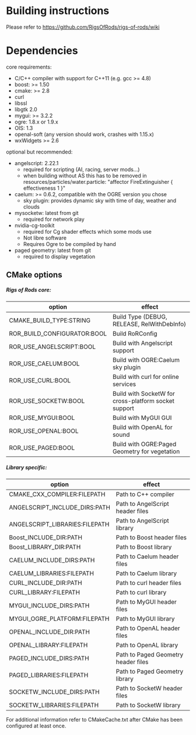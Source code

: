 # Building instructions
Please refer to https://github.com/RigsOfRods/rigs-of-rods/wiki

# Dependencies
core requirements:
* C/C++ compiler with support for C++11 (e.g. gcc >= 4.8)
* boost: >= 1.50
* cmake: >= 2.8
* curl
* libssl
* libgtk 2.0
* mygui: >= 3.2.2
* ogre: 1.8.x or 1.9.x
* OIS: 1.3
* openal-soft (any version should work, crashes with 1.15.x)
* wxWidgets >= 2.6

optional but recommended:
* angelscript: 2.22.1
  * required for scripting (AI, racing, server mods...)
  * when building without AS this has to be removed in resources/particles/water.particle: "affector FireExtinguisher {	effectiveness 	1 }"
* caelum: >= 0.6.2, compatible with the OGRE version you chose
  * sky plugin: provides dynamic sky with time of day, weather and clouds
* mysocketw: latest from git
  * required for network play
* nvidia-cg-toolkit
  * required for Cg shader effects which some mods use
  * Not libre software
  * Requires Ogre to be compiled by hand
* paged geometry: latest from git
  * required to display vegetation

## CMake options
##### Rigs of Rods core:  
| option                         | effect                                               |
|--------------------------------|------------------------------------------------------|
| CMAKE_BUILD_TYPE:STRING        | Build Type (DEBUG, RELEASE, RelWithDebInfo)          |
| ROR_BUILD_CONFIGURATOR:BOOL    | Build RoRConfig                                      |
| ROR_USE_ANGELSCRIPT:BOOL       | Build with Angelscript support                       |
| ROR_USE_CAELUM:BOOL            | Build with OGRE:Caelum sky plugin                    |
| ROR_USE_CURL:BOOL              | Build with curl for online services                  |
| ROR_USE_SOCKETW:BOOL           | Build with SocketW for cross-platform socket support |
| ROR_USE_MYGUI:BOOL             | Build with MyGUI GUI                                 |
| ROR_USE_OPENAL:BOOL            | Build with OpenAL for sound                          |
| ROR_USE_PAGED:BOOL             | Build with OGRE:Paged Geometry for vegetation        |

##### Library specific:  
| option                         | effect                                               |
|--------------------------------|------------------------------------------------------|
| CMAKE_CXX_COMPILER:FILEPATH    | Path to C++ compiler                                 |
| ANGELSCRIPT_INCLUDE_DIRS:PATH  | Path to AngelScript header files                     |
| ANGELSCRIPT_LIBRARIES:FILEPATH | Path to AngelScript library                          |
| Boost_INCLUDE_DIR:PATH         | Path to Boost header files                           |
| Boost_LIBRARY_DIR:PATH         | Path to Boost library                                |
| CAELUM_INCLUDE_DIRS:PATH       | Path to Caelum header files                          |
| CAELUM_LIBRARIES:FILEPATH      | Path to Caelum library                               |
| CURL_INCLUDE_DIR:PATH          | Path to curl header files                            |
| CURL_LIBRARY:FILEPATH          | Path to curl library                                 |
| MYGUI_INCLUDE_DIRS:PATH        | Path to MyGUI header files                           |
| MYGUI_OGRE_PLATFORM:FILEPATH   | Path to MyGUI library                                |
| OPENAL_INCLUDE_DIR:PATH        | Path to OpenAL header files                          |
| OPENAL_LIBRARY:FILEPATH        | Path to OpenAL library                               |
| PAGED_INCLUDE_DIRS:PATH        | Path to Paged Geometry header files                  |
| PAGED_LIBRARIES:FILEPATH       | Path to Paged Geometry library                       |
| SOCKETW_INCLUDE_DIRS:PATH      | Path to SocketW header files                         |
| SOCKETW_LIBRARIES:FILEPATH     | Path to SocketW library                              |

For additional information refer to CMakeCache.txt after CMake has been configured at least once.
